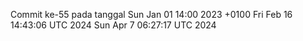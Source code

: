 Commit ke-55 pada tanggal Sun Jan 01 14:00 2023 +0100
Fri Feb 16 14:43:06 UTC 2024
Sun Apr  7 06:27:17 UTC 2024
